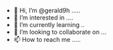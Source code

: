 - 👋 Hi, I’m @gerald9h .....
- 👀 I’m interested in ....
- 🌱 I’m currently learning ..
- 💞️ I’m looking to collaborate on ...
- 📫 How to reach me .....

<!---
gerald9h/gerald9h is a ✨ special ✨ repository because its `README.md` (this file) appears on your GitHub profile.
You can click the Preview link to take a look at your changes.
--->
